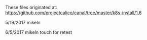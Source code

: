 These files originated at:
https://github.com/projectcalico/canal/tree/master/k8s-install/1.6

5/19/2017 mikeln

6/5/2017 mikeln  touch for retest
